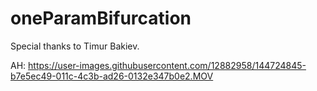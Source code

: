 # oneParamBifurcation

Special thanks to Timur Bakiev.

AH: https://user-images.githubusercontent.com/12882958/144724845-b7e5ec49-011c-4c3b-ad26-0132e347b0e2.MOV
